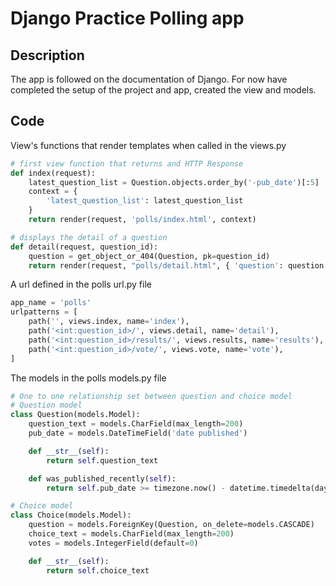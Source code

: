 # Django Practice Polling app

## Description

The app is followed on the documentation of Django.
For now have completed the setup of the project and app, created the view and models.

## Code

View's functions that render templates when called in the views.py

```Python
# first view function that returns and HTTP Response
def index(request):
    latest_question_list = Question.objects.order_by('-pub_date')[:5]
    context = {
        'latest_question_list': latest_question_list
    }
    return render(request, 'polls/index.html', context)

# displays the detail of a question
def detail(request, question_id):
    question = get_object_or_404(Question, pk=question_id)
    return render(request, "polls/detail.html", { 'question': question })
```

A url defined in the polls url.py file

```Python
app_name = 'polls'
urlpatterns = [
    path('', views.index, name='index'),
    path('<int:question_id>/', views.detail, name='detail'),
    path('<int:question_id>/results/', views.results, name='results'),
    path('<int:question_id>/vote/', views.vote, name='vote'),
]
```

The models in the polls models.py file

```Python
# One to one relationship set between question and choice model
# Question model
class Question(models.Model):
    question_text = models.CharField(max_length=200)
    pub_date = models.DateTimeField('date published')

    def __str__(self):
        return self.question_text

    def was_published_recently(self):
        return self.pub_date >= timezone.now() - datetime.timedelta(days=1)

# Choice model
class Choice(models.Model):
    question = models.ForeignKey(Question, on_delete=models.CASCADE)
    choice_text = models.CharField(max_length=200)
    votes = models.IntegerField(default=0)

    def __str__(self):
        return self.choice_text
```
